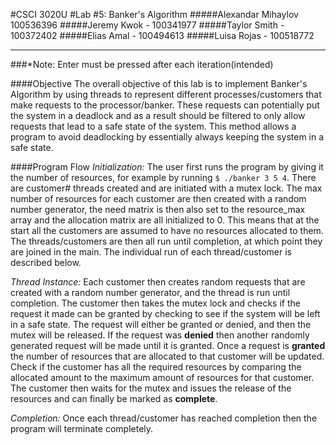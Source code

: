 #CSCI 3020U
#Lab #5: Banker's Algorithm
#####Alexandar Mihaylov 100536396
#####Jeremy Kwok - 100341977
#####Taylor Smith - 100372402
#####Elias Amal - 100494613
#####Luisa Rojas - 100518772

--------------------------------
###*Note: Enter must be pressed after each iteration(intended)

####Objective
The overall objective of this lab is to implement Banker's Algorithm by using threads to represent different processes/customers that make requests to the processor/banker. These requests can potentially put the system in a deadlock and as a result should be filtered to only allow requests that lead to a safe state of the system. This method allows a program to avoid deadlocking by essentially always keeping the system in a safe state. 

####Program Flow
*Initialization:*
The user first runs the program by giving it the number of resources, for example by running `$ ./banker 3 5 4`. There are customer# threads created and are initiated with a mutex lock. The max number of resources for each customer are then created with a random number generator, the need matrix is then also set to the resource_max array and the allocation matrix are all initialized to 0. This means that at the start all the customers are assumed to have no resources allocated to them. The threads/customers are then all run until completion, at which point they are joined in the main. The individual run of each thread/customer is described below.

*Thread Instance:*
Each customer then creates random requests that are created with a random number generator, and the thread is run until completion. The customer then takes the mutex lock and checks if the request it made can be granted by checking to see if the system will be left in a safe state. The request will either be granted or denied, and then the mutex will be released. If the request was **denied** then another randomly generated request will be made until it is granted. Once a request is **granted** the number of resources that are allocated to that customer will be updated. Check if the customer has all the required resources by comparing the allocated amount to the maximum amount of resources for that customer. The customer then waits for the mutex and issues the release of the resources and can finally be marked as **complete**.

*Completion:* Once each thread/customer has reached completion then the program will terminate completely. 
